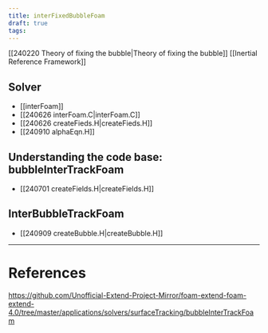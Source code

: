 ```yaml
---
title: interFixedBubbleFoam
draft: true
tags:
---
```

  

[[240220 Theory of fixing the bubble|Theory of fixing the bubble]]
[[Inertial Reference Framework]]

## Solver 
- [[interFoam]]
- [[240626 interFoam.C|interFoam.C]]
- [[240626 createFieds.H|createFieds.H]]
- [[240910 alphaEqn.H]]
## Understanding the code base: bubbleInterTrackFoam
- [[240701 createFields.H|createFields.H]]
## InterBubbleTrackFoam
- [[240909 createBubble.H|createBubble.H]]
 



---
# References
https://github.com/Unofficial-Extend-Project-Mirror/foam-extend-foam-extend-4.0/tree/master/applications/solvers/surfaceTracking/bubbleInterTrackFoam